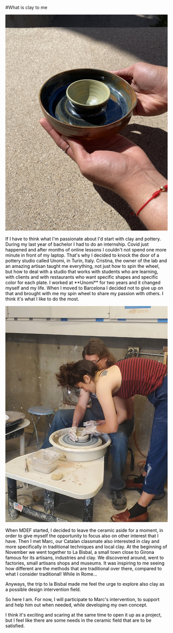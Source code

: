 #What is clay to me

![](../images/clay/pottery.JPG)

<FONT COLOR=black>
If I have to think what I'm passionate about I'd start with clay and pottery.
During my last year of bachelor I had to do an internship. Covid just happened and after months of online lessons I couldn't not spend one more minute in front of my laptop.
That's why I decided to knock the door of a pottery studio called Unomi, in Turin, Italy.
Cristina, the owner of the lab and an amazing artisan taught me everything, not just how to spin the wheel, but how to deal with a studio that works with students who are learning, with clients and with restaurants who want specific shapes and specific color for each plate.
I worked at **Unomi** for two years and it changed myself and my life.
When I moved to Barcelona I decided not to give up on that and brought with me my spin wheel to share my passion with others.
I think it's what I like to do the most.

![](../images/clay/arco.jpg)

When MDEF started, I decided to leave the ceramic aside for a moment, in order to give myself the opportunity to focus also on other interest that I have.
Then I met Marc, our Catalan classmate also interested in clay and more specifically in traditional techniques and local clay.
At the beginning of November we went together to La Bisbal, a small town close to Girona famous for its artisans, industries and clay. We discovered around, went to factories, small artisans shops and museums. It was inspiring to me seeing how different are the methods that are traditional over there, compared to what I consider traditional! While in Rome...

Anyways, the trip to la Bisbal made me feel the urge to explore also clay as a possible design intervention field.

So here I am. For now, I will participate to Marc's intervention, to support and help him out when needed, while developing my own concept.

I think it's exciting and scaring at the same time to open it up as a project, but I feel like there are some needs in the ceramic field that are to be satisfied.
